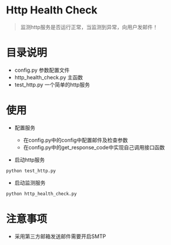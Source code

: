 # Http Health Check
> 监测http服务是否运行正常，当监测到异常，向用户发邮件！

# 目录说明
- config.py  参数配置文件
- http_health_check.py  主函数
- test_http.py   一个简单的http服务 

# 使用

- 配置服务
    - 在config.py中的config中配置邮件及检查参数
    - 在config.py中的get_response_code中实现自己调用接口函数

- 启动http服务
```python
python test_http.py
```

- 启动监测服务
```python
python http_health_check.py
```

# 注意事项
- 采用第三方邮箱发送邮件需要开启SMTP
